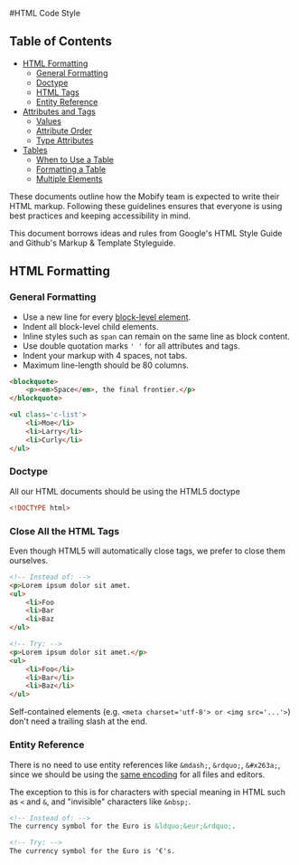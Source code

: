#HTML Code Style

## Table of Contents

* [HTML Formatting](#html-formatting)
    * [General Formatting](#general-formatting)
    * [Doctype](#doctype)
    * [HTML Tags](#close-all-the-html-tags)
    * [Entity Reference](#entity-reference)
* [Attributes and Tags](attributes-and-tags#attributes-and-tags)
    * [Values](attributes-and-tags#values)
    * [Attribute Order](attributes-and-tags#attribute-order)
    * [Type Attributes](attributes-and-tags#omit-type-on-link-and-script)
* [Tables](tables#table-markup)
    * [When to Use a Table](tables#when-to-use-a-table)
    * [Formatting a Table](tables#formatting-a-table)
    * [Multiple <tbody> Elements](tables#multiple-tbody-elements)

These documents outline how the Mobify team is expected to write their HTML markup. Following these guidelines ensures that everyone is using best practices and keeping accessibility in mind.

This document borrows ideas and rules from Google's HTML Style Guide and Github's Markup & Template Styleguide.

## HTML Formatting
### General Formatting

- Use a new line for every [block-level element](https://developer.mozilla.org/en/docs/Web/HTML/Block-level_elements).
- Indent all block-level child elements.
- Inline styles such as `span` can remain on the same line as block content.
- Use double quotation marks `' '` for all attributes and tags.
- Indent your markup with 4 spaces, not tabs.
- Maximum line-length should be 80 columns.


```html
<blockquote>
    <p><em>Space</em>, the final frontier.</p>
</blockquote>

<ul class='c-list'>
    <li>Moe</li>
    <li>Larry</li>
    <li>Curly</li>
</ul>
```

### Doctype

All our HTML documents should be using the HTML5 doctype

```html
<!DOCTYPE html>
```

### Close All the HTML Tags

Even though HTML5 will automatically close tags, we prefer to close them ourselves.

```html
<!-- Instead of: -->
<p>Lorem ipsum dolor sit amet.
<ul>
    <li>Foo
    <li>Bar
    <li>Baz
</ul>

<!-- Try: -->
<p>Lorem ipsum dolor sit amet.</p>
<ul>
    <li>Foo</li>
    <li>Bar</li>
    <li>Baz</li>
</ul>
```

Self-contained elements (e.g. `<meta charset='utf-8'> or <img src='...'>`) don't need a trailing slash at the end.


### Entity Reference
There is no need to use entity references like `&mdash;`, `&rdquo;`, `&#x263a;`, since we should be using the [same encoding](http://editorconfig.org/) for all files and editors.

The exception to this is for characters with special meaning in HTML such as `<` and `&`, and "invisible" characters like `&nbsp;`.

```html
<!-- Instead of: -->
The currency symbol for the Euro is &ldquo;&eur;&rdquo;.

<!-- Try: -->
The currency symbol for the Euro is '€'s.
```
